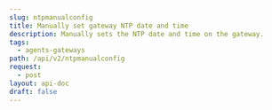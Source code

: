 ```yaml
---
slug: ntpmanualconfig
title: Manually set gateway NTP date and time
description: Manually sets the NTP date and time on the gateway.
tags:
  - agents-gateways
path: /api/v2/ntpmanualconfig
request:
  - post
layout: api-doc
draft: false
---
```

